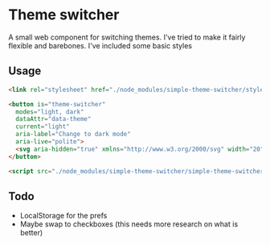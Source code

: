 # Theme switcher

A small web component for switching themes. I've tried to make it fairly flexible and barebones. I've included some basic styles

## Usage

```HTML
<link rel="stylesheet" href="./node_modules/simple-theme-switcher/styles.css" />

<button is="theme-switcher"
  modes="light, dark"
  dataAttr="data-theme"
  current="light"
  aria-label="Change to dark mode"
  aria-live="polite">
  <svg aria-hidden="true" xmlns="http://www.w3.org/2000/svg" width="20" height="20" viewBox="0 0 24 24" fill="none" stroke="#ffffff" stroke-width="2" stroke-linecap="square" stroke-linejoin="round"><circle cx="12" cy="12" r="5"/><path d="M12 1v2M12 21v2M4.2 4.2l1.4 1.4M18.4 18.4l1.4 1.4M1 12h2M21 12h2M4.2 19.8l1.4-1.4M18.4 5.6l1.4-1.4"/></svg>
</button>

<script src="./node_modules/simple-theme-switcher/simple-theme-switcher.js"></script>
```

## Todo

- LocalStorage for the prefs
- Maybe swap to checkboxes (this needs more research on what is better)
